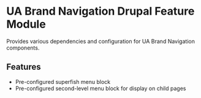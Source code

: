 # UA Brand Navigation Drupal Feature Module

Provides various dependencies and configuration for UA Brand Navigation components.

## Features

- Pre-configured superfish menu block
- Pre-configured second-level menu block for display on child pages
